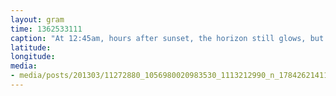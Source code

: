 ```yaml
---
layout: gram
time: 1362533111
caption: "At 12:45am, hours after sunset, the horizon still glows, but it's getting darker and darker every night."
latitude: 
longitude: 
media:
- media/posts/201303/11272880_1056980020983530_1113212990_n_17842621411000351.jpg
---
```

